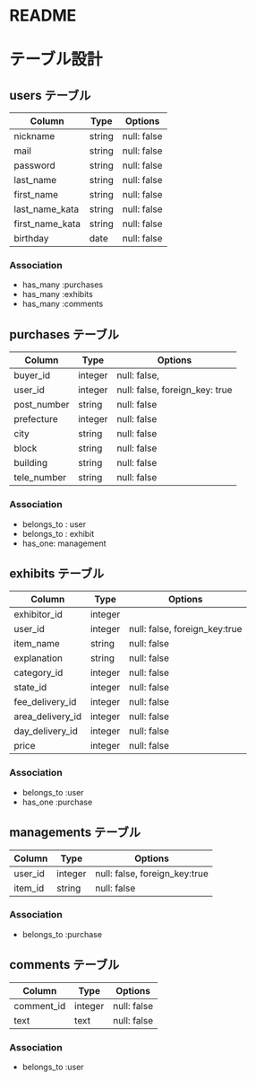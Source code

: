 # README

# テーブル設計

## users テーブル

| Column         | Type   | Options     |
| ---------------| ------ | ----------- |
| nickname       | string | null: false |
| mail           | string | null: false |
| password       | string | null: false |
| last_name      | string | null: false |
| first_name     | string | null: false |
| last_name_kata | string | null: false |
| first_name_kata| string | null: false |
| birthday       | date   | null: false |


### Association

- has_many :purchases
- has_many :exhibits
- has_many :comments


## purchases テーブル

| Column      | Type   | Options                         |
| ------------| ------ | --------------------------------|
| buyer_id    | integer| null: false,                    |
| user_id     | integer| null: false,  foreign_key: true |
| post_number | string | null: false                     |
| prefecture  | integer| null: false                     |
| city        | string | null: false                     |
| block       | string | null: false                     |
| building    | string | null: false                     |
| tele_number | string | null: false                     |


### Association

- belongs_to : user
- belongs_to : exhibit
- has_one: management


## exhibits テーブル

| Column          | Type   | Options                        |
| ----------------| ------ | ------------------------------ |
| exhibitor_id    | integer|                                |
| user_id         | integer| null: false,  foreign_key:true |
| item_name       | string | null: false                    |
| explanation     | string | null: false                    |
| category_id     | integer| null: false                    |
| state_id        | integer| null: false                    |
| fee_delivery_id | integer| null: false                    |
| area_delivery_id| integer| null: false                    |
| day_delivery_id | integer| null: false                    |
| price           | integer| null: false                    |


### Association

- belongs_to :user
- has_one :purchase


## managements テーブル

| Column        | Type       | Options                       |
| ------------- | ---------- | ------------------------------|
| user_id       | integer    | null: false, foreign_key:true |
| item_id       | string     | null: false                   |


### Association

- belongs_to :purchase


## comments テーブル

| Column     | Type       | Options     |
| ---------- | ---------- | ------------|
| comment_id | integer    | null: false |
| text       | text       | null: false |

### Association

- belongs_to :user